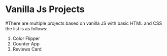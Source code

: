 # Vanilla Js Projects

#There are multiple projects based on vanilla JS with basic HTML and CSS the list is as follows:

1. Color Flipper
2. Counter App
3. Reviews Card
